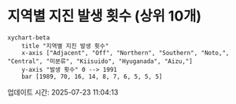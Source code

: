 # 지역별 지진 발생 횟수 (상위 10개)

```mermaid
xychart-beta
    title "지역별 지진 발생 횟수"
    x-axis ["Adjacent", "Off", "Northern", "Southern", "Noto,", "Central", "미분류", "Kiisuido", "Hyuganada", "Aizu,"]
    y-axis "발생 횟수" 0 --> 1991
    bar [1989, 70, 16, 14, 8, 7, 6, 5, 5, 5]
```

업데이트 시간: 2025-07-23 11:04:13
